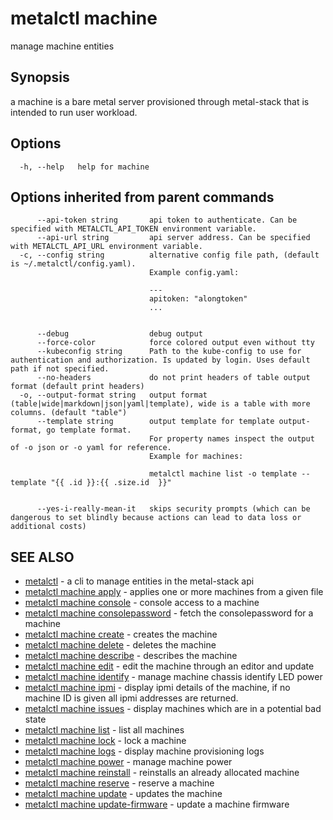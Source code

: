 # metalctl machine

manage machine entities

## Synopsis

a machine is a bare metal server provisioned through metal-stack that is intended to run user workload.

## Options

```
  -h, --help   help for machine
```

## Options inherited from parent commands

```
      --api-token string       api token to authenticate. Can be specified with METALCTL_API_TOKEN environment variable.
      --api-url string         api server address. Can be specified with METALCTL_API_URL environment variable.
  -c, --config string          alternative config file path, (default is ~/.metalctl/config.yaml).
                               Example config.yaml:
                               
                               ---
                               apitoken: "alongtoken"
                               ...
                               
                               
      --debug                  debug output
      --force-color            force colored output even without tty
      --kubeconfig string      Path to the kube-config to use for authentication and authorization. Is updated by login. Uses default path if not specified.
      --no-headers             do not print headers of table output format (default print headers)
  -o, --output-format string   output format (table|wide|markdown|json|yaml|template), wide is a table with more columns. (default "table")
      --template string        output template for template output-format, go template format.
                               For property names inspect the output of -o json or -o yaml for reference.
                               Example for machines:
                               
                               metalctl machine list -o template --template "{{ .id }}:{{ .size.id  }}"
                               
                               
      --yes-i-really-mean-it   skips security prompts (which can be dangerous to set blindly because actions can lead to data loss or additional costs)
```

## SEE ALSO

* [metalctl](metalctl.md)	 - a cli to manage entities in the metal-stack api
* [metalctl machine apply](metalctl_machine_apply.md)	 - applies one or more machines from a given file
* [metalctl machine console](metalctl_machine_console.md)	 - console access to a machine
* [metalctl machine consolepassword](metalctl_machine_consolepassword.md)	 - fetch the consolepassword for a machine
* [metalctl machine create](metalctl_machine_create.md)	 - creates the machine
* [metalctl machine delete](metalctl_machine_delete.md)	 - deletes the machine
* [metalctl machine describe](metalctl_machine_describe.md)	 - describes the machine
* [metalctl machine edit](metalctl_machine_edit.md)	 - edit the machine through an editor and update
* [metalctl machine identify](metalctl_machine_identify.md)	 - manage machine chassis identify LED power
* [metalctl machine ipmi](metalctl_machine_ipmi.md)	 - display ipmi details of the machine, if no machine ID is given all ipmi addresses are returned.
* [metalctl machine issues](metalctl_machine_issues.md)	 - display machines which are in a potential bad state
* [metalctl machine list](metalctl_machine_list.md)	 - list all machines
* [metalctl machine lock](metalctl_machine_lock.md)	 - lock a machine
* [metalctl machine logs](metalctl_machine_logs.md)	 - display machine provisioning logs
* [metalctl machine power](metalctl_machine_power.md)	 - manage machine power
* [metalctl machine reinstall](metalctl_machine_reinstall.md)	 - reinstalls an already allocated machine
* [metalctl machine reserve](metalctl_machine_reserve.md)	 - reserve a machine
* [metalctl machine update](metalctl_machine_update.md)	 - updates the machine
* [metalctl machine update-firmware](metalctl_machine_update-firmware.md)	 - update a machine firmware

